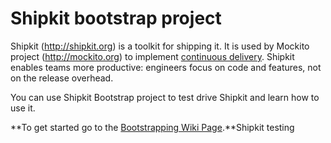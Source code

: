 # Shipkit bootstrap project

Shipkit (http://shipkit.org) is a toolkit for shipping it.
It is used by Mockito project (http://mockito.org) to implement [continuous delivery](https://github.com/mockito/mockito/wiki/Continuous-Delivery-Overview).
Shipkit enables teams more productive: engineers focus on code and features, not on the release overhead.

You can use Shipkit Bootstrap project to test drive Shipkit and learn how to use it.

**To get started go to the [Bootstrapping Wiki Page](https://github.com/mockito/shipkit-bootstrap/wiki).**Shipkit testing
